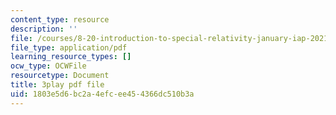```yaml
---
content_type: resource
description: ''
file: /courses/8-20-introduction-to-special-relativity-january-iap-2021/1803e5d6bc2a4efcee454366dc510b3a_lhOaghjCdic.pdf
file_type: application/pdf
learning_resource_types: []
ocw_type: OCWFile
resourcetype: Document
title: 3play pdf file
uid: 1803e5d6-bc2a-4efc-ee45-4366dc510b3a
---
```

